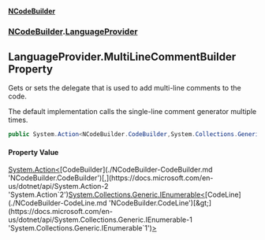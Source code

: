 #### [NCodeBuilder](./index.md 'index')
### [NCodeBuilder](./NCodeBuilder.md 'NCodeBuilder').[LanguageProvider](./NCodeBuilder-LanguageProvider.md 'NCodeBuilder.LanguageProvider')
## LanguageProvider.MultiLineCommentBuilder Property
Gets or sets the delegate that is used to add multi-line comments to the code.  





The default implementation calls the single-line comment generator multiple times.  
```csharp
public System.Action<NCodeBuilder.CodeBuilder,System.Collections.Generic.IEnumerable<NCodeBuilder.CodeLine>> MultiLineCommentBuilder { get; set; }
```
#### Property Value
[System.Action&lt;](https://docs.microsoft.com/en-us/dotnet/api/System.Action-2 'System.Action`2')[CodeBuilder](./NCodeBuilder-CodeBuilder.md 'NCodeBuilder.CodeBuilder')[,](https://docs.microsoft.com/en-us/dotnet/api/System.Action-2 'System.Action`2')[System.Collections.Generic.IEnumerable&lt;](https://docs.microsoft.com/en-us/dotnet/api/System.Collections.Generic.IEnumerable-1 'System.Collections.Generic.IEnumerable`1')[CodeLine](./NCodeBuilder-CodeLine.md 'NCodeBuilder.CodeLine')[&gt;](https://docs.microsoft.com/en-us/dotnet/api/System.Collections.Generic.IEnumerable-1 'System.Collections.Generic.IEnumerable`1')[&gt;](https://docs.microsoft.com/en-us/dotnet/api/System.Action-2 'System.Action`2')  
